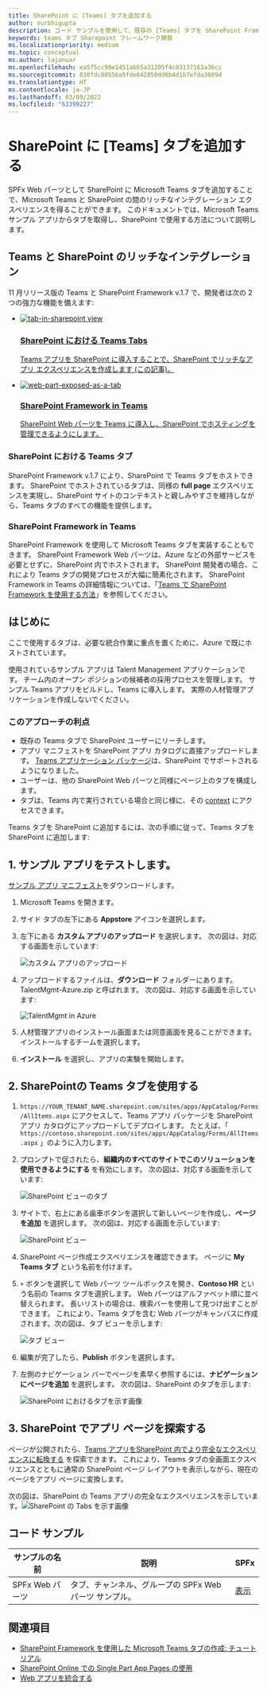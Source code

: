 ```yaml
---
title: SharePoint に [Teams] タブを追加する
author: surbhigupta
description: コード サンプルを使用して、既存の [Teams] タブを SharePoint Framework Web パーツとして SharePoint に展開する方法について説明します。
keywords: teams タブ Sharepoint フレームワーク開発
ms.localizationpriority: medium
ms.topic: conceptual
ms.author: lajanuar
ms.openlocfilehash: ea5f5cc90e1451ab65a31205f4c83137163a36cc
ms.sourcegitcommit: 830fdc80556a5fde642850dd6b4d1b7efda3609d
ms.translationtype: HT
ms.contentlocale: ja-JP
ms.lasthandoff: 03/09/2022
ms.locfileid: "63399227"
---
```

# <a name="add-teams-tab-to-sharepoint"></a>SharePoint に [Teams] タブを追加する

SPFx Web パーツとして SharePoint に Microsoft Teams タブを追加することで、Microsoft Teams と SharePoint の間のリッチなインテグレーション エクスペリエンスを得ることができます。 このドキュメントでは、Microsoft Teams サンプル アプリからタブを取得し、SharePoint で使用する方法について説明します。

## <a name="rich-integration-between-teams-and-sharepoint"></a>Teams と SharePoint のリッチなインテグレーション

11 月リリース版の Teams と SharePoint Framework v.1.7 で、開発者は次の 2 つの強力な機能を備えます:

<ul  class="panelContent cardsC">
<li>
    <a href="#introduction">
        <div class="cardSize">
            <div class="cardPadding">
                <div class="card">
                    <div class="cardImageOuter">
                        <div class="cardImage bgdAccent1">
                            <img src="~/assets/images/tabs/tabs-in-sharepoint/image084.png" alt="tab-in-sharepoint view"/>
                        </div>
                    </div>
                    <div class="cardText">
                        <h3>SharePoint における Teams Tabs</h3>
                        <p>Teams アプリを SharePoint に導入することで、SharePoint でリッチなアプリ エクスペリエンスを作成します (この記事)。</p>
                    </div>
                </div>
            </div>
        </div>
    </a>
</li>
<li>
    <a href="/sharepoint/dev/spfx/web-parts/get-started/using-web-part-as-ms-teams-tab">
        <div class="cardSize">
            <div class="cardPadding">
                <div class="card">
                    <div class="cardImageOuter">
                        <div class="cardImage bgdAccent1">
                            <img src="~/assets/images/tabs/tabs-in-sharepoint/SharePoint-web-part-exposed-as-a-Tab-in-Microsoft-Teams.png" alt="web-part-exposed-as-a-tab" />
                        </div>
                    </div>
                    <div class="cardText">
                        <h3>SharePoint Framework in Teams</h3>
                        <p>SharePoint Web パーツを Teams に導入し、SharePoint でホスティングを管理できるようにします。</p>
                    </div>
                </div>
            </div>
        </div>
    </a>
</li>
</ul>

### <a name="teams-tabs-in-sharepoint"></a>SharePoint における Teams タブ

SharePoint Framework v.1.7 により、SharePoint で Teams タブをホストできます。 SharePoint でホストされているタブは、同様の **full page** エクスペリエンスを実現し、SharePoint サイトのコンテキストと親しみやすさを維持しながら、Teams タブのすべての機能を提供します。

### <a name="sharepoint-framework-in-teams"></a>SharePoint Framework in Teams

SharePoint Framework を使用して Microsoft Teams タブを実装することもできます。 SharePoint Framework Web パーツは、Azure などの外部サービスを必要とせずに、SharePoint 内でホストされます。 SharePoint 開発者の場合、これにより Teams タブの開発プロセスが大幅に簡素化されます。 SharePoint Framework in Teams の詳細情報については、「[Teams で SharePoint Framework を使用する方法](/sharepoint/dev/spfx/web-parts/get-started/using-web-part-as-ms-teams-tab)」を参照してください。

## <a name="introduction"></a>はじめに

ここで使用するタブは、必要な統合作業に重点を置くために、Azure で既にホストされています。

使用されているサンプル アプリは Talent Management アプリケーションです。 チーム内のオープン ポジションの候補者の採用プロセスを管理します。 サンプル Teams アプリをビルドし、Teams に導入します。 実際の人材管理アプリケーションを作成しないでください。

### <a name="benefits-of-this-approach"></a>このアプローチの利点

* 既存の Teams タブで SharePoint ユーザーにリーチします。
* アプリ マニフェストを SharePoint アプリ カタログに直接アップロードします。 [Teams アプリケーション パッケージ](~/concepts/build-and-test/apps-package.md)は、SharePoint でサポートされるようになりました。
* ユーザーは、他の SharePoint Web パーツと同様にページ上のタブを構成します。
* タブは、Teams 内で実行されている場合と同じ様に、その [context](~/tabs/how-to/access-teams-context.md) にアクセスできます。

Teams タブを SharePoint に追加するには、次の手順に従って、Teams タブを SharePoint に追加します:

## <a name="1-test-the-sample-app"></a>1. サンプル アプリをテストします。

[サンプル アプリ マニフェスト](https://github.com/MicrosoftDocs/msteams-docs/raw/master/msteams-platform/assets/downloads/TalentMgmt-Azure.zip)をダウンロードします。

1. Microsoft Teams を開きます。
1. サイド タブの左下にある **Appstore** アイコンを選択します。
1. 左下にある **カスタム アプリのアップロード** を選択します。 次の図は、対応する画面を示しています:  

    ![カスタム アプリのアップロード](~/assets/images/tabs/tabs-in-sharepoint/upload-custom-app.png)

1. アップロードするファイルは、**ダウンロード** フォルダーにあります。 TalentMgmt-Azure.zip と呼ばれます。 次の図は、対応する画面を示しています:

    ![TalentMgmt in Azure](~/assets/images/tabs/tabs-in-sharepoint/talentmgmt-azure.png)

1. 人材管理アプリのインストール画面または同意画面を見ることができます。 インストールするチームを選択します。
1. **インストール** を選択し、アプリの実験を開始します。

## <a name="2-use-teams-tab-in-sharepoint"></a>2. SharePointの Teams タブを使用する

1. `https://YOUR_TENANT_NAME.sharepoint.com/sites/apps/AppCatalog/Forms/AllItems.aspx` にアクセスして、Teams アプリ パッケージを SharePoint アプリ カタログにアップロードしてデプロイします。 たとえば、「 `https://contoso.sharepoint.com/sites/apps/AppCatalog/Forms/AllItems.aspx` 」のように入力します。

1. プロンプトで促されたら、**組織内のすべてのサイトでこのソリューションを使用できるようにする** を有効にします。
次の図は、対応する画面を示しています:

   ![SharePoint ビューのタブ](~/assets/images/tabs/tabs-in-sharepoint/image065.png)

1. サイトで、右上にある歯車ボタンを選択して新しいページを作成し、**ページを追加** を選択します。
次の図は、対応する画面を示しています:

   ![SharePoint ビュー](~/assets/images/tabs/tabs-in-sharepoint/image066.png)

1. SharePoint ページ作成エクスペリエンスを確認できます。 ページに **My Teams タブ** という名前を付けます。

1. `+` ボタンを選択して Web パーツ ツールボックスを開き、**Contoso HR** という名前の Teams タブを選択します。 Web パーツはアルファベット順に並べ替えられます。 長いリストの場合は、検索バーを使用して見つけ出すことができます。 これにより、Teams タブを含む Web パーツがキャンバスに作成されます。次の図は、タブ ビューを示します:

   ![タブ ビュー](~/assets/images/tabs/tabs-in-sharepoint/image071.png)

1. 編集が完了したら、**Publish** ボタンを選択します。

1. 左側のナビゲーション バーでページを素早く参照するには、**ナビゲーションにページを追加** を選択します。
次の図は、SharePoint のタブを示します:

   ![SharePoint におけるタブを示す画像](~/assets/images/tabs/tabs-in-sharepoint/image073.png)

## <a name="3-explore-app-pages-in-sharepoint"></a>3. SharePoint でアプリ ページを探索する

ページが公開されたら、[Teams アプリをSharePoint 内でより完全なエクスペリエンスに転換する](/sharepoint/dev/spfx/web-parts/single-part-app-pages) を探索できます。 これにより、Teams タブの全画面エクスペリエンスとともに通常の SharePoint ページ レイアウトを表示しながら、現在のページをアプリ ページに変換します。

次の図は、SharePoint の Teams アプリの完全なエクスペリエンスを示しています。![SharePoint の Tabs を示す画像](~/assets/images/tabs/tabs-in-sharepoint/image085.png)

## <a name="code-sample"></a>コード サンプル

| **サンプルの名前** | **説明** | **SPFx** |
|-----------------|-----------------|----------|
| SPFx Web パーツ | タブ、チャンネル、グループの SPFx Web パーツ サンプル。 | [表示](https://github.com/OfficeDev/Microsoft-Teams-Samples/tree/main/samples/tab-channel-group/spfx)

## <a name="see-also"></a>関連項目

* [SharePoint Framework を使用した Microsoft Teams タブの作成: チュートリアル](/sharepoint/dev/spfx/web-parts/get-started/using-web-part-as-ms-teams-tab)
* [SharePoint Online での Single Part App Pages の使用](/sharepoint/dev/spfx/web-parts/single-part-app-pages)
* [Web アプリを統合する](~/samples/integrate-web-apps-overview.md)
